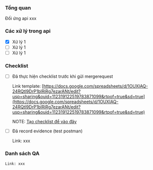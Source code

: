 ### Tổng quan

Đối ứng api xxx

### Các xử lý trong api

- [x]  Xử lý 1
- [ ]  Xử lý 1
- [ ]  Xử lý 1

### Checklist

- [ ]  Đã thực hiện checklist trước khi gửi mergerequest
    
    Link template: [https://docs.google.com/spreadsheets/d/1OUXIAQ-24RQtl9DrP1blRiRg7ezarANt/edit?usp=sharing&ouid=112319122519783871099&rtpof=true&sd=true](https://docs.google.com/spreadsheets/d/1OUXIAQ-24RQtl9DrP1blRiRg7ezarANt/edit?usp=sharing&ouid=112319122519783871099&rtpof=true&sd=true)

    NOTE: [Tạo checklist để vào đây](https://drive.google.com/drive/u/0/folders/1dzC3IfFA1c8i0csolDYE65GhjdvVqIP4)
    
- [ ]  Đã record evidence (test postman)
    
    Link: xxx

### Danh sách QA

    Link: xxx
